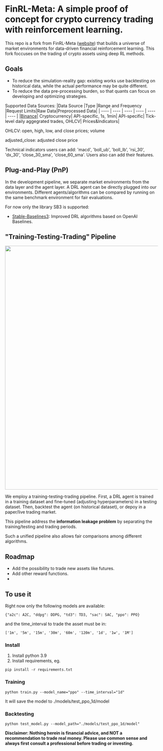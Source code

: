 # FinRL-Meta: A simple proof of concept for crypto currency trading with reinforcement learning.


This repo is a fork from FinRL-Meta  ([website](https://finrl.readthedocs.io/en/latest/finrl_meta/background.html)) that builds a universe of market environments for data-driven financial reinforcement learning. This fork foccuses on the trading of crypto assets using deep RL methods.


## Goals

+ To reduce the simulation-reality gap: existing works use backtesting on historical data, while the actual performance may be quite different.
+ To reduce the data pre-processing burden, so that quants can focus on developing and optimizing strategies.


Supported Data Sources:
|Data Source |Type |Range and Frequency |Request Limits|Raw Data|Preprocessed Data|
|  ----  |  ----  |  ----  |  ----  |  ----  |  ----  |
|[Binance](https://binance-docs.github.io/apidocs/spot/en/#public-api-definitions)| Cryptocurrency| API-specific, 1s, 1min| API-specific| Tick-level daily aggegrated trades, OHLCV| Prices&Indicators|




OHLCV: open, high, low, and close prices; volume

adjusted_close: adjusted close price

Technical indicators users can add: 'macd', 'boll_ub', 'boll_lb', 'rsi_30', 'dx_30', 'close_30_sma', 'close_60_sma'. Users also can add their features.


## Plug-and-Play (PnP)
In the development pipeline, we separate market environments from the data layer and the agent layer. A DRL agent can be directly plugged into our environments. Different agents/algorithms can be compared by running on the same benchmark environment for fair evaluations.


For now only the library SB3 is supported:
+ [Stable-Baselines3](https://github.com/DLR-RM/stable-baselines3): Improved DRL algorithms based on OpenAI Baselines.




## "Training-Testing-Trading" Pipeline

<div align="center">
<img align="center" src=figs/timeline.png width="800">
</div>

We employ a training-testing-trading pipeline. First, a DRL agent is trained in a training dataset and fine-tuned (adjusting hyperparameters) in a testing dataset. Then, backtest the agent (on historical dataset), or depoy in a paper/live trading market.

This pipeline address the **information leakage problem** by separating the training/testing and trading periods.

Such a unified pipeline also allows fair comparisons among different algorithms.


## Roadmap

- Add the possibility to trade new assets like futures.
- Add other reward functions.
- 

## To use it
Right now only the following models are available: 
```
{"a2c": A2C, "ddpg": DDPG, "td3": TD3, "sac": SAC, "ppo": PPO}
``` 
and the time_interval to trade the asset must be in:
```
['1m', '5m', '15m', '30m', '60m', '120m', '1d', '1w', '1M']
```

### Install
1) Install python 3.9
2) Install requirements, eg.

```
pip install -r requirements.txt
```

### Training
```
python train.py --model_name="ppo" --time_interval="1d" 
```

It will save the model to ./models/test_ppo_1d/model


### Backtesting
```
python test_model.py --model_path="./models/test_ppo_1d/model" 
```

**Disclaimer: Nothing herein is financial advice, and NOT a recommendation to trade real money. Please use common sense and always first consult a professional before trading or investing.**
